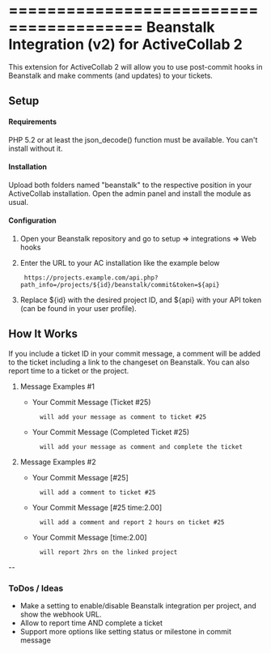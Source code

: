 ========================================
Beanstalk Integration (v2) for ActiveCollab 2
========================================

This extension for ActiveCollab 2 will allow you to use post-commit hooks in Beanstalk and make comments (and updates) to your tickets.

## Setup

#### Requirements

PHP 5.2 or at least the json_decode() function must be available. You can't install without it.


#### Installation

Upload both folders named "beanstalk" to the respective position in your ActiveCollab installation. Open the admin panel and install the module as usual.


#### Configuration

1. Open your Beanstalk repository and go to setup => integrations => Web hooks
2. Enter the URL to your AC installation like the example below

		https://projects.example.com/api.php?path_info=/projects/${id}/beanstalk/commit&token=${api}

3. Replace ${id} with the desired project ID, and ${api} with your API token (can be found in your user profile).


## How It Works

If you include a ticket ID in your commit message, a comment will be added to the ticket including a link to the changeset on Beanstalk. You can also report time to a ticket or the project.


1. Message Examples #1

	- Your Commit Message (Ticket #25)

			will add your message as comment to ticket #25

	- Your Commit Message (Completed Ticket #25)

			will add your message as comment and complete the ticket

2. Message Examples #2

	- Your Commit Message [#25]

			will add a comment to ticket #25

	- Your Commit Message [#25 time:2.00]

			will add a comment and report 2 hours on ticket #25

	- Your Commit Message [time:2.00]

			will report 2hrs on the linked project


--
### ToDos / Ideas

- Make a setting to enable/disable Beanstalk integration per project, and show the webhook URL.
- Allow to report time AND complete a ticket
- Support more options like setting status or milestone in commit message